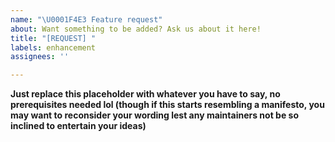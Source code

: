 ```yaml
---
name: "\U0001F4E3 Feature request"
about: Want something to be added? Ask us about it here!
title: "[REQUEST] "
labels: enhancement
assignees: ''

---
```


**Just replace this placeholder with whatever you have to say, no prerequisites needed lol (though if this starts resembling a manifesto, you may want to reconsider your wording lest any maintainers not be so inclined to entertain your ideas)**
